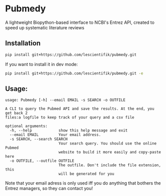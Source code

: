 # Pubmedy
A lightweight Biopython-based interface to NCBI's Entrez API, created to speed up systematic literature reviews


## Installation

```bash
pip install git+https://github.com/lescientifik/pubmedy.git
```

If you want to install it in dev mode:

```bash
pip install git+https://github.com/lescientifik/pubmedy.git -e
```

## Usage:

```
usage: Pubmedy [-h] --email EMAIL -s SEARCH -o OUTFILE

A CLI to query the Pubmed API and save the results. At the end, you get back 2
files:a logfile to keep track of your query and a csv file

optional arguments:
  -h, --help            show this help message and exit
  --email EMAIL         Your email address.
  -s SEARCH, --search SEARCH
                        Your search query. You should use the online Pubmed
                        website to build it more easily and copy-paste here
  -o OUTFILE, --outfile OUTFILE
                        The outfile. Don't include the file extension, this
                        will be generated for you

```

Note that your email adress is only used iff you do anything that bothers the Entrez managers, so they can contact you!